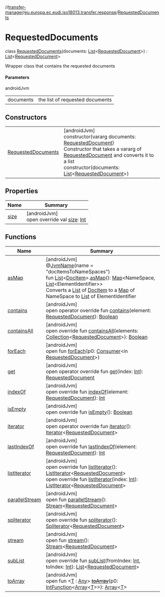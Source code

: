 //[transfer-manager](../../../index.md)/[eu.europa.ec.eudi.iso18013.transfer.response](../index.md)/[RequestedDocuments](index.md)

# RequestedDocuments

class [RequestedDocuments](index.md)(documents: [List](https://kotlinlang.org/api/latest/jvm/stdlib/kotlin-stdlib/kotlin.collections/-list/index.html)&lt;[RequestedDocument](../-requested-document/index.md)&gt;) : [List](https://kotlinlang.org/api/latest/jvm/stdlib/kotlin-stdlib/kotlin.collections/-list/index.html)&lt;[RequestedDocument](../-requested-document/index.md)&gt; 

Wrapper class that contains the requested documents

#### Parameters

androidJvm

| | |
|---|---|
| documents | the list of requested documents |

## Constructors

| | |
|---|---|
| [RequestedDocuments](-requested-documents.md) | [androidJvm]<br>constructor(vararg documents: [RequestedDocument](../-requested-document/index.md))<br>Constructor that takes a vararg of [RequestedDocument](../-requested-document/index.md) and converts it to a list<br>constructor(documents: [List](https://kotlinlang.org/api/latest/jvm/stdlib/kotlin-stdlib/kotlin.collections/-list/index.html)&lt;[RequestedDocument](../-requested-document/index.md)&gt;) |

## Properties

| Name | Summary |
|---|---|
| [size](index.md#844915858%2FProperties%2F-360525760) | [androidJvm]<br>open override val [size](index.md#844915858%2FProperties%2F-360525760): [Int](https://kotlinlang.org/api/latest/jvm/stdlib/kotlin-stdlib/kotlin/-int/index.html) |

## Functions

| Name | Summary |
|---|---|
| [asMap](../../eu.europa.ec.eudi.iso18013.transfer/as-map.md) | [androidJvm]<br>@[JvmName](https://kotlinlang.org/api/latest/jvm/stdlib/kotlin-stdlib/kotlin.jvm/-jvm-name/index.html)(name = &quot;docItemsToNameSpaces&quot;)<br>fun [List](https://kotlinlang.org/api/latest/jvm/stdlib/kotlin-stdlib/kotlin.collections/-list/index.html)&lt;[DocItem](../-doc-item/index.md)&gt;.[asMap](../../eu.europa.ec.eudi.iso18013.transfer/as-map.md)(): [Map](https://kotlinlang.org/api/latest/jvm/stdlib/kotlin-stdlib/kotlin.collections/-map/index.html)&lt;NameSpace, [List](https://kotlinlang.org/api/latest/jvm/stdlib/kotlin-stdlib/kotlin.collections/-list/index.html)&lt;ElementIdentifier&gt;&gt;<br>Converts a [List](https://kotlinlang.org/api/latest/jvm/stdlib/kotlin-stdlib/kotlin.collections/-list/index.html) of [DocItem](../-doc-item/index.md) to a [Map](https://kotlinlang.org/api/latest/jvm/stdlib/kotlin-stdlib/kotlin.collections/-map/index.html) of NameSpace to [List](https://kotlinlang.org/api/latest/jvm/stdlib/kotlin-stdlib/kotlin.collections/-list/index.html) of ElementIdentifier |
| [contains](index.md#-727319710%2FFunctions%2F-360525760) | [androidJvm]<br>open operator override fun [contains](index.md#-727319710%2FFunctions%2F-360525760)(element: [RequestedDocument](../-requested-document/index.md)): [Boolean](https://kotlinlang.org/api/latest/jvm/stdlib/kotlin-stdlib/kotlin/-boolean/index.html) |
| [containsAll](index.md#1231303881%2FFunctions%2F-360525760) | [androidJvm]<br>open override fun [containsAll](index.md#1231303881%2FFunctions%2F-360525760)(elements: [Collection](https://kotlinlang.org/api/latest/jvm/stdlib/kotlin-stdlib/kotlin.collections/-collection/index.html)&lt;[RequestedDocument](../-requested-document/index.md)&gt;): [Boolean](https://kotlinlang.org/api/latest/jvm/stdlib/kotlin-stdlib/kotlin/-boolean/index.html) |
| [forEach](index.md#-903301123%2FFunctions%2F-360525760) | [androidJvm]<br>open fun [forEach](index.md#-903301123%2FFunctions%2F-360525760)(p0: [Consumer](https://developer.android.com/reference/kotlin/java/util/function/Consumer.html)&lt;in [RequestedDocument](../-requested-document/index.md)&gt;) |
| [get](index.md#961975567%2FFunctions%2F-360525760) | [androidJvm]<br>open operator override fun [get](index.md#961975567%2FFunctions%2F-360525760)(index: [Int](https://kotlinlang.org/api/latest/jvm/stdlib/kotlin-stdlib/kotlin/-int/index.html)): [RequestedDocument](../-requested-document/index.md) |
| [indexOf](index.md#-2104361780%2FFunctions%2F-360525760) | [androidJvm]<br>open override fun [indexOf](index.md#-2104361780%2FFunctions%2F-360525760)(element: [RequestedDocument](../-requested-document/index.md)): [Int](https://kotlinlang.org/api/latest/jvm/stdlib/kotlin-stdlib/kotlin/-int/index.html) |
| [isEmpty](index.md#-1000881820%2FFunctions%2F-360525760) | [androidJvm]<br>open override fun [isEmpty](index.md#-1000881820%2FFunctions%2F-360525760)(): [Boolean](https://kotlinlang.org/api/latest/jvm/stdlib/kotlin-stdlib/kotlin/-boolean/index.html) |
| [iterator](index.md#-1577986619%2FFunctions%2F-360525760) | [androidJvm]<br>open operator override fun [iterator](index.md#-1577986619%2FFunctions%2F-360525760)(): [Iterator](https://kotlinlang.org/api/latest/jvm/stdlib/kotlin-stdlib/kotlin.collections/-iterator/index.html)&lt;[RequestedDocument](../-requested-document/index.md)&gt; |
| [lastIndexOf](index.md#1583655938%2FFunctions%2F-360525760) | [androidJvm]<br>open override fun [lastIndexOf](index.md#1583655938%2FFunctions%2F-360525760)(element: [RequestedDocument](../-requested-document/index.md)): [Int](https://kotlinlang.org/api/latest/jvm/stdlib/kotlin-stdlib/kotlin/-int/index.html) |
| [listIterator](index.md#-236165689%2FFunctions%2F-360525760) | [androidJvm]<br>open override fun [listIterator](index.md#-236165689%2FFunctions%2F-360525760)(): [ListIterator](https://kotlinlang.org/api/latest/jvm/stdlib/kotlin-stdlib/kotlin.collections/-list-iterator/index.html)&lt;[RequestedDocument](../-requested-document/index.md)&gt;<br>open override fun [listIterator](index.md#845091493%2FFunctions%2F-360525760)(index: [Int](https://kotlinlang.org/api/latest/jvm/stdlib/kotlin-stdlib/kotlin/-int/index.html)): [ListIterator](https://kotlinlang.org/api/latest/jvm/stdlib/kotlin-stdlib/kotlin.collections/-list-iterator/index.html)&lt;[RequestedDocument](../-requested-document/index.md)&gt; |
| [parallelStream](index.md#-1592339412%2FFunctions%2F-360525760) | [androidJvm]<br>open fun [parallelStream](index.md#-1592339412%2FFunctions%2F-360525760)(): [Stream](https://developer.android.com/reference/kotlin/java/util/stream/Stream.html)&lt;[RequestedDocument](../-requested-document/index.md)&gt; |
| [spliterator](index.md#703021258%2FFunctions%2F-360525760) | [androidJvm]<br>open override fun [spliterator](index.md#703021258%2FFunctions%2F-360525760)(): [Spliterator](https://developer.android.com/reference/kotlin/java/util/Spliterator.html)&lt;[RequestedDocument](../-requested-document/index.md)&gt; |
| [stream](index.md#135225651%2FFunctions%2F-360525760) | [androidJvm]<br>open fun [stream](index.md#135225651%2FFunctions%2F-360525760)(): [Stream](https://developer.android.com/reference/kotlin/java/util/stream/Stream.html)&lt;[RequestedDocument](../-requested-document/index.md)&gt; |
| [subList](index.md#423386006%2FFunctions%2F-360525760) | [androidJvm]<br>open override fun [subList](index.md#423386006%2FFunctions%2F-360525760)(fromIndex: [Int](https://kotlinlang.org/api/latest/jvm/stdlib/kotlin-stdlib/kotlin/-int/index.html), toIndex: [Int](https://kotlinlang.org/api/latest/jvm/stdlib/kotlin-stdlib/kotlin/-int/index.html)): [List](https://kotlinlang.org/api/latest/jvm/stdlib/kotlin-stdlib/kotlin.collections/-list/index.html)&lt;[RequestedDocument](../-requested-document/index.md)&gt; |
| [toArray](index.md#-1215154575%2FFunctions%2F-360525760) | [androidJvm]<br>open fun &lt;[T](index.md#-1215154575%2FFunctions%2F-360525760) : [Any](https://kotlinlang.org/api/latest/jvm/stdlib/kotlin-stdlib/kotlin/-any/index.html)&gt; [~~toArray~~](index.md#-1215154575%2FFunctions%2F-360525760)(p0: [IntFunction](https://developer.android.com/reference/kotlin/java/util/function/IntFunction.html)&lt;[Array](https://kotlinlang.org/api/latest/jvm/stdlib/kotlin-stdlib/kotlin/-array/index.html)&lt;[T](index.md#-1215154575%2FFunctions%2F-360525760)&gt;&gt;): [Array](https://kotlinlang.org/api/latest/jvm/stdlib/kotlin-stdlib/kotlin/-array/index.html)&lt;[T](index.md#-1215154575%2FFunctions%2F-360525760)&gt; |
